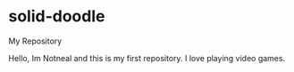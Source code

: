 # solid-doodle
My Repository 

Hello, Im Notneal and this is my first repository. I love playing video games. 

